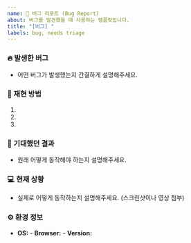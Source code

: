 ```yaml
---
name: 🐛 버그 리포트 (Bug Report)
about: 버그를 발견했을 때 사용하는 템플릿입니다.
title: "[버그] "
labels: bug, needs triage
---
```


### 🔥 발생한 버그
- 어떤 버그가 발생했는지 간결하게 설명해주세요.

### 🧐 재현 방법
1.
2.
3.

### 🤔 기대했던 결과
- 원래 어떻게 동작해야 하는지 설명해주세요.

### 💻 현재 상황
- 실제로 어떻게 동작하는지 설명해주세요. (스크린샷이나 영상 첨부)

### ⚙️ 환경 정보
- **OS:** - **Browser:** - **Version:**